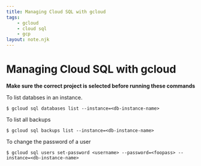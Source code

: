 ```yaml
---
title: Managing Cloud SQL with gcloud
tags:
    - gcloud
    - cloud sql
    - gcp
layout: note.njk
---
```


# Managing Cloud SQL with gcloud

**Make sure the correct project is selected before running these commands**

To list databses in an instance.

```
$ gcloud sql databases list --instance=<db-instance-name>
```

To list all backups

```
$ gcloud sql backups list --instance=<db-instance-name>
```

To change the password of a user

```
$ gcloud sql users set-password <username> --password=<foopass> --instance=<db-instance-name>
```